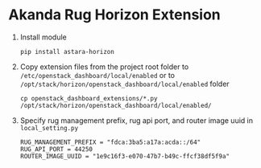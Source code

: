 # Akanda Rug Horizon Extension

1. Install module

    ```
    pip install astara-horizon
    ```

2. Copy extension files from the project root folder to ```/etc/openstack_dashboard/local/enabled``` or to ```/opt/stack/horizon/openstack_dashboard/local/enabled``` folder

    ```
    cp openstack_dashboard_extensions/*.py /opt/stack/horizon/openstack_dashboard/local/enabled/
    ```

3. Specify rug management prefix, rug api port, and router image uuid in ```local_setting.py```

    ```
    RUG_MANAGEMENT_PREFIX = "fdca:3ba5:a17a:acda::/64"
    RUG_API_PORT = 44250
    ROUTER_IMAGE_UUID = "1e9c16f3-e070-47b7-b49c-ffcf38df5f9a"
    ```
